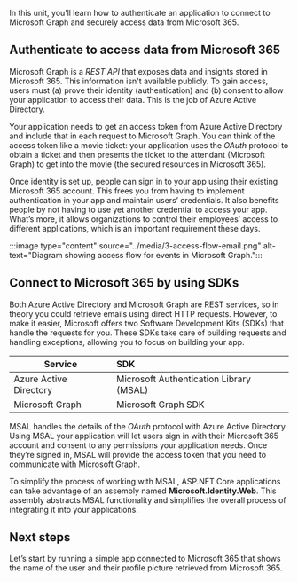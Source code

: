 In this unit, you’ll learn how to authenticate an application to connect to Microsoft Graph and securely access data from Microsoft 365.

## Authenticate to access data from Microsoft 365

Microsoft Graph is a *REST API* that exposes data and insights stored in Microsoft 365. This information isn't available publicly. To gain access, users must (a) prove their identity (authentication) and (b) consent to allow your application to access their data. This is the job of Azure Active Directory.

Your application needs to get an access token from Azure Active Directory and include that in each request to Microsoft Graph. You can think of the access token like a movie ticket: your application uses the *OAuth* protocol to obtain a ticket and then presents the ticket to the attendant (Microsoft Graph) to get into the movie (the secured resources in Microsoft 365).

Once identity is set up, people can sign in to your app using their existing Microsoft 365 account. This frees you from having to implement authentication in your app and maintain users’ credentials. It also benefits people by not having to use yet another credential to access your app. What’s more, it allows organizations to control their employees’ access to different applications, which is an important requirement these days.

:::image type="content" source="../media/3-access-flow-email.png" alt-text="Diagram showing access flow for events in Microsoft Graph.":::

## Connect to Microsoft 365 by using SDKs

Both Azure Active Directory and Microsoft Graph are REST services, so in theory you could retrieve emails using direct HTTP requests. However, to make it easier, Microsoft offers two Software Development Kits (SDKs) that handle the requests for you. These SDKs take care of building requests and handling exceptions, allowing you to focus on building your app.

|        Service         |                   SDK                   |
| ---------------------- | :-------------------------------------- |
| Azure Active Directory | Microsoft Authentication Library (MSAL) |
| Microsoft Graph        | Microsoft Graph SDK                     |

MSAL handles the details of the *OAuth* protocol with Azure Active Directory. Using MSAL your application will let users sign in with their Microsoft 365 account and consent to any permissions your application needs. Once they’re signed in, MSAL will provide the access token that you need to communicate with Microsoft Graph.

To simplify the process of working with MSAL, ASP.NET Core applications can take advantage of an assembly named **Microsoft.Identity.Web**. This assembly abstracts MSAL functionality and simplifies the overall process of integrating it into your applications.

## Next steps

Let’s start by running a simple app connected to Microsoft 365 that shows the name of the user and their profile picture retrieved from Microsoft 365.
